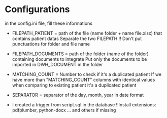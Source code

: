 # Configurations

in the config.ini file, fill these informations
 - FILEPATH_PATIENT = path of the file (name folder + name file.xlsx) that contains patient datas
    Separate the two FILEPATH
   !! Don't put punctuations for folder and file name
 - FILEPATH_DOCUMENTS = path of the folder (name of the folder) containing documents to integrate 
    Put only the documents to be imported in DWH_DOCUMENT in the folder
 - MATCHING_COUNT = Number to check if it's a duplicated patient 
    If we have more than "MATCHING_COUNT" columns with identical values when comparing to existing patient it's a duplicated patient 
 - SEPARATOR = separator of the day, month, year in date format

- I created a trigger from script.sql in the database
!!Install extensions: pdfplumber, python-docx ... and others if missing